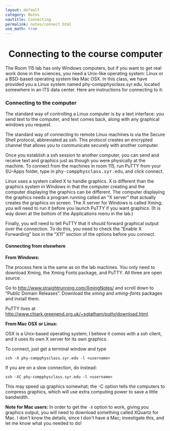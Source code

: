 ```yaml
---
layout: default
category: Notes
navtitle: Connecting
permalink: notes/connect.html
use_math: true
---
```


<center><h1>Connecting to the course computer</h1></center>

The Room 115 lab has only Windows computers, but if you want to get real work done in the sciences,
you need a Unix-like operating system: Linux or a BSD-based operating system like Mac OSX.
In this class, we have provided you a Linux system named
phy-compphysclass.syr.edu, located somewhere in an ITS data center. Here are instructions for connecting
to it: 

### Connecting to the computer

The standard way of controlling a Linux computer is by a text interface: you send text to the computer,
and text comes back, along with any graphical windows you request.

The standard way of connecting to remote Linux machines is via the Secure Shell protocol, abbreviated as *ssh*.
This protocol creates an encrypted channel that allows you to communicate securely with another computer. 

Once you establish a ssh session to another computer, you can send and receive text and graphics just as though you were physically
at the machine. To connect from the machines in room 115, run PuTTY from your SU-Apps folder, type in
<kbd>phy-compphysclass.syr.edu</kbd>, and click connect.

Linux uses a system called X to handle graphics. X is different than the graphics system in Windows in that the computer
creating and the computer displaying the graphics can be different. The computer displaying the graphics
needs a program running called an “X server” that actually creates the graphics on screen. The X server for
Windows is called Xming; you will need to run it before you launch PuTTY if you want graphics. (It is way down at the bottom of the Applications menu in the lab.)

Finally, you will need to tell PuTTY that it should forward graphical output over the connection. To do
this, you need to check the “Enable X Forwarding” box in the “X11” section of the options before you connect.

#### Connecting from elsewhere

**From Windows:**

The process here is the same as on the lab machines. You only need to download Xming, the Xming Fonts
package, and PuTTY. All three are open source.

Go to <http://www.straightrunning.com/XmingNotes/> and scroll down to “Public Domain Releases”.
Download the *xming* and *xming-fonts* packages and install them.

PuTTY lives at <http://www.chiark.greenend.org.uk/~sgtatham/putty/download.html>.

**From Mac OSX or Linux:**

OSX is a Unix-based operating system; I believe it comes with a ssh client, and it uses its own X server for
its own graphics.

To connect, just get a terminal window and type

```
ssh -X phy-compphysclass.syr.edu -l <username>
```

If you are on a slow connection, do instead:

```
ssh -XC phy-compphysclass.syr.edu -l <username>
```

This may speed up graphics somewhat; the -C option tells the computers to compress graphics, which will use extra computing power to save a little bandwidth.

**Note for Mac users:** In order to get the `-X` option to work, giving you graphics output, you will need to download something called XQuartz for Mac. I don't know the details, since I don't have a Mac; investigate this, and let me know what you needed to do! 
